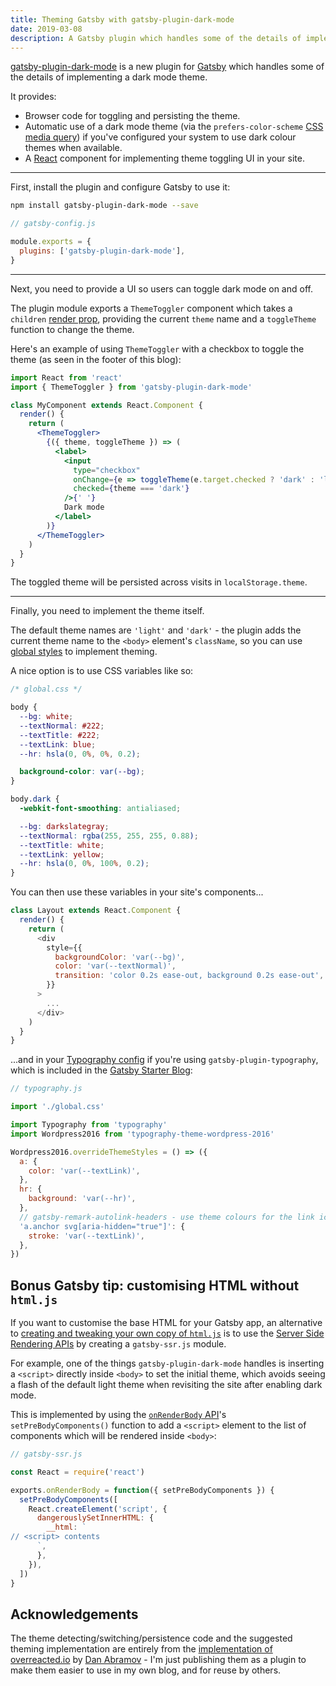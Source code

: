 ```yaml
---
title: Theming Gatsby with gatsby-plugin-dark-mode
date: 2019-03-08
description: A Gatsby plugin which handles some of the details of implementing a dark mode theme.
---
```


[gatsby-plugin-dark-mode](https://github.com/insin/gatsby-plugin-dark-mode#readme) is a new plugin for [Gatsby](https://www.gatsbyjs.org) which handles some of the details of implementing a dark mode theme.

It provides:

- Browser code for toggling and persisting the theme.
- Automatic use of a dark mode theme (via the `prefers-color-scheme` [CSS media query](https://developer.mozilla.org/en-US/docs/Web/CSS/@media/prefers-color-scheme)) if you've configured your system to use dark colour themes when available.
- A [React](https://reactjs.org) component for implementing theme toggling UI in your site.

---

First, install the plugin and configure Gatsby to use it:

```sh
npm install gatsby-plugin-dark-mode --save
```

```js
// gatsby-config.js

module.exports = {
  plugins: ['gatsby-plugin-dark-mode'],
}
```

---

Next, you need to provide a UI so users can toggle dark mode on and off.

The plugin module exports a `ThemeToggler` component which takes a `children` [render prop](https://reactjs.org/docs/render-props.html), providing the current `theme` name and a `toggleTheme` function to change the theme.

Here's an example of using `ThemeToggler` with a checkbox to toggle the theme (as seen in the footer of this blog):

```jsx
import React from 'react'
import { ThemeToggler } from 'gatsby-plugin-dark-mode'

class MyComponent extends React.Component {
  render() {
    return (
      <ThemeToggler>
        {({ theme, toggleTheme }) => (
          <label>
            <input
              type="checkbox"
              onChange={e => toggleTheme(e.target.checked ? 'dark' : 'light')}
              checked={theme === 'dark'}
            />{' '}
            Dark mode
          </label>
        )}
      </ThemeToggler>
    )
  }
}
```

The toggled theme will be persisted across visits in `localStorage.theme`.

---

Finally, you need to implement the theme itself.

The default theme names are `'light'` and `'dark'` - the plugin adds the current theme name to the `<body>` element's `className`, so you can use [global styles](https://www.gatsbyjs.org/docs/creating-global-styles) to implement theming.

A nice option is to use CSS variables like so:

```css
/* global.css */

body {
  --bg: white;
  --textNormal: #222;
  --textTitle: #222;
  --textLink: blue;
  --hr: hsla(0, 0%, 0%, 0.2);

  background-color: var(--bg);
}

body.dark {
  -webkit-font-smoothing: antialiased;

  --bg: darkslategray;
  --textNormal: rgba(255, 255, 255, 0.88);
  --textTitle: white;
  --textLink: yellow;
  --hr: hsla(0, 0%, 100%, 0.2);
}
```

You can then use these variables in your site's components...

```js
class Layout extends React.Component {
  render() {
    return (
      <div
        style={{
          backgroundColor: 'var(--bg)',
          color: 'var(--textNormal)',
          transition: 'color 0.2s ease-out, background 0.2s ease-out',
        }}
      >
        ...
      </div>
    )
  }
}
```

...and in your [Typography config](https://www.gatsbyjs.org/docs/typography-js/#creating-the-typography-configuration) if you're using `gatsby-plugin-typography`, which is included in the [Gatsby Starter Blog](https://www.gatsbyjs.org/starters/gatsbyjs/gatsby-starter-blog/):

```js
// typography.js

import './global.css'

import Typography from 'typography'
import Wordpress2016 from 'typography-theme-wordpress-2016'

Wordpress2016.overrideThemeStyles = () => ({
  a: {
    color: 'var(--textLink)',
  },
  hr: {
    background: 'var(--hr)',
  },
  // gatsby-remark-autolink-headers - use theme colours for the link icon
  'a.anchor svg[aria-hidden="true"]': {
    stroke: 'var(--textLink)',
  },
})
```

## Bonus Gatsby tip: customising HTML without `html.js`

If you want to customise the base HTML for your Gatsby app, an alternative to [creating and tweaking your own copy of `html.js`](https://www.gatsbyjs.org/docs/custom-html/) is to use the [Server Side Rendering APIs](https://www.gatsbyjs.org/docs/ssr-apis/) by creating a `gatsby-ssr.js` module.

For example, one of the things `gatsby-plugin-dark-mode` handles is inserting a `<script>` directly inside `<body>` to set the initial theme, which avoids seeing a flash of the default light theme when revisiting the site after enabling dark mode.

This is implemented by using the [`onRenderBody` API](https://www.gatsbyjs.org/docs/ssr-apis/#onRenderBody)'s `setPreBodyComponents()` function to add a `<script>` element to the list of components which will be rendered inside `<body>`:

```js
// gatsby-ssr.js

const React = require('react')

exports.onRenderBody = function({ setPreBodyComponents }) {
  setPreBodyComponents([
    React.createElement('script', {
      dangerouslySetInnerHTML: {
        __html: `
// <script> contents
      `,
      },
    }),
  ])
}
```

## Acknowledgements

The theme detecting/switching/persistence code and the suggested theming implementation are entirely from the [implementation of overreacted.io](https://github.com/gaearon/overreacted.io) by [Dan Abramov](https://twitter.com/dan_abramov) - I'm just publishing them as a plugin to make them easier to use in my own blog, and for reuse by others.

